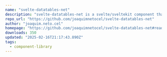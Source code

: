 ```yaml
---
name: "svelte-datatables-net"
description: "svelte-datatables-net is a svelte/sveltekit component that turns data into an interactive HTML table. Inspired by datatables.net."
repo_url: "https://github.com/joaquimnetocel/svelte-datatables-net"
author: "joaquim.neto.cel"
homepage: "https://github.com/joaquimnetocel/svelte-datatables-net#readme"
downloads: 350
updated: "2025-02-16T21:17:43.890Z"
tags: 
  - component-library
---
```

